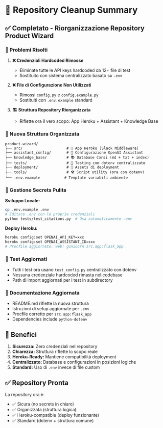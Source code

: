 # 🧹 Repository Cleanup Summary

## ✅ Completato - Riorganizzazione Repository Product Wizard

### 🔧 Problemi Risolti

1. **❌ Credenziali Hardcoded Rimosse**
   - Eliminate tutte le API keys hardcoded da 12+ file di test
   - Sostituito con sistema centralizzato basato su `.env`

2. **❌ File di Configurazione Non Utilizzati**
   - Rimossi `config.py` e `config.example.py`
   - Sostituiti con `.env.example` standard

3. **🏗️ Struttura Repository Riorganizzata**
   - Riflette ora il vero scopo: App Heroku + Assistant + Knowledge Base

### 📁 Nuova Struttura Organizzata

```
product-wizard/
├── src/                    # 🚀 App Heroku (Slack Middleware)
├── assistant_config/       # 🤖 Configurazione OpenAI Assistant 
├── knowledge_base/         # 📚 Database Corsi (md + txt + index)
├── tests/                  # 🧪 Testing con dotenv centralizzato
├── deployment/             # 🚀 Assets di deployment
├── tools/                  # 🛠️ Script utility (ora con dotenv)
└── .env.example           # Template variabili ambiente
```

### 🔐 Gestione Secrets Pulita

**Sviluppo Locale:**
```bash
cp .env.example .env
# Editare .env con le proprie credenziali
python tests/test_citations.py  # Usa automaticamente .env
```

**Deploy Heroku:**
```bash
heroku config:set OPENAI_API_KEY=xxx
heroku config:set OPENAI_ASSISTANT_ID=xxx
# Procfile aggiornato: web: gunicorn src.app:flask_app
```

### 🧪 Test Aggiornati

- Tutti i test ora usano `test_config.py` centralizzato con dotenv
- Nessuna credenziale hardcoded rimasta nel codebase
- Path di import aggiornati per i test in subdirectory

### 📝 Documentazione Aggiornata

- README.md riflette la nuova struttura
- Istruzioni di setup aggiornate per `.env`
- Procfile corretto per `src.app:flask_app`
- Dependencies include `python-dotenv`

## 🎯 Benefici

1. **Sicurezza:** Zero credenziali nel repository
2. **Chiarezza:** Struttura riflette lo scopo reale
3. **Heroku-Ready:** Mantiene compatibilità deployment
4. **Centralizzato:** Database e configurazioni in posizioni logiche
5. **Standard:** Uso di `.env` invece di file custom

## ✅ Repository Pronta

La repository ora è:
- ✅ Sicura (no secrets in chiaro)
- ✅ Organizzata (struttura logica)
- ✅ Heroku-compatible (deploy funzionante)
- ✅ Standard (dotenv + struttura comune)
